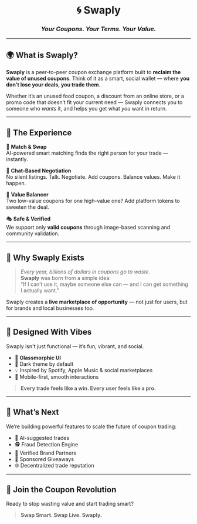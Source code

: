 <div align="center">
  
# 🌀 Swaply
### _Your Coupons. Your Terms. Your Value._

</div>

---

## 🌍 What is Swaply?

**Swaply** is a peer-to-peer coupon exchange platform built to **reclaim the value of unused coupons**. Think of it as a smart, social wallet — where **you don’t lose your deals, you trade them**.

Whether it’s an unused food coupon, a discount from an online store, or a promo code that doesn’t fit your current need — Swaply connects you to someone who *wants* it, and helps you get what *you* want in return.

---

## 💬 The Experience

🔁 **Match & Swap**  
AI-powered smart matching finds the right person for your trade — instantly.

💬 **Chat-Based Negotiation**  
No silent listings. Talk. Negotiate. Add coupons. Balance values. Make it happen.

🎯 **Value Balancer**  
Two low-value coupons for one high-value one? Add platform tokens to sweeten the deal.

🎭 **Safe & Verified**  
We support only **valid coupons** through image-based scanning and community validation.

---

## 🌈 Why Swaply Exists

> _Every year, billions of dollars in coupons go to waste._  
> **Swaply** was born from a simple idea:  
> “If I can’t use it, maybe someone else can — and I can get something I actually want.”

Swaply creates a **live marketplace of opportunity** — not just for users, but for brands and local businesses too.

---

## 🎨 Designed With Vibes

Swaply isn't just functional — it’s fun, vibrant, and social.

- 💎 **Glassmorphic UI**
- 🌙 Dark theme by default
- 💡 Inspired by Spotify, Apple Music & social marketplaces
- 📱 Mobile-first, smooth interactions

> **Every trade feels like a win. Every user feels like a pro.**

---

## 🚧 What’s Next

We’re building powerful features to scale the future of coupon trading:

- 🧠 AI-suggested trades
- 🕵️ Fraud Detection Engine
- 🏪 Verified Brand Partners
- 🎁 Sponsored Giveaways
- 🌐 Decentralized trade reputation

---

## 🚀 Join the Coupon Revolution

Ready to stop wasting value and start trading smart?

> **Swap Smart. Swap Live. Swaply.**

<div align="center">


</div>

